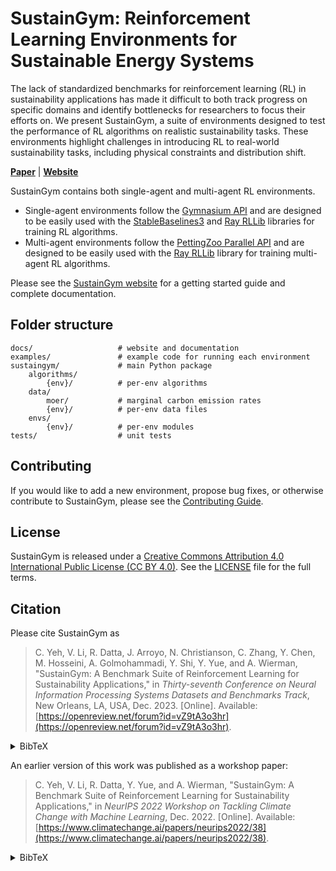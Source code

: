 # SustainGym: Reinforcement Learning Environments for Sustainable Energy Systems

The lack of standardized benchmarks for reinforcement learning (RL) in sustainability applications has made it difficult to both track progress on specific domains and identify bottlenecks for researchers to focus their efforts on. We present SustainGym, a suite of environments designed to test the performance of RL algorithms on realistic sustainability tasks. These environments highlight challenges in introducing RL to real-world sustainability tasks, including physical constraints and distribution shift.

[**Paper**](https://openreview.net/forum?id=vZ9tA3o3hr)
| [**Website**](https://chrisyeh96.github.io/sustaingym/)

SustainGym contains both single-agent and multi-agent RL environments.
- Single-agent environments follow the [Gymnasium API](https://gymnasium.farama.org/) and are designed to be easily used with the [StableBaselines3](https://stable-baselines3.readthedocs.io/) and [Ray RLLib](https://docs.ray.io/en/latest/rllib/) libraries for training RL algorithms.
- Multi-agent environments follow the [PettingZoo Parallel API](https://pettingzoo.farama.org/api/parallel/) and are designed to be easily used with the [Ray RLLib](https://docs.ray.io/en/latest/rllib/) library for training multi-agent RL algorithms.

Please see the [SustainGym website](https://chrisyeh96.github.io/sustaingym/) for a getting started guide and complete documentation.


## Folder structure

```
docs/                   # website and documentation
examples/               # example code for running each environment
sustaingym/             # main Python package
    algorithms/
        {env}/          # per-env algorithms
    data/
        moer/           # marginal carbon emission rates
        {env}/          # per-env data files
    envs/
        {env}/          # per-env modules
tests/                  # unit tests
```

## Contributing

If you would like to add a new environment, propose bug fixes, or otherwise contribute to SustainGym, please see the [Contributing Guide](CONTRIBUTING.md).

## License

SustainGym is released under a [Creative Commons Attribution 4.0 International Public License (CC BY 4.0)](https://creativecommons.org/licenses/by/4.0/). See the [LICENSE](LICENSE) file for the full terms.

## Citation

Please cite SustainGym as

> C. Yeh, V. Li, R. Datta, J. Arroyo, N. Christianson, C. Zhang, Y. Chen, M. Hosseini, A. Golmohammadi, Y. Shi, Y. Yue, and A. Wierman, "SustainGym: A Benchmark Suite of Reinforcement Learning for Sustainability Applications," in _Thirty-seventh Conference on Neural Information Processing Systems Datasets and Benchmarks Track_, New Orleans, LA, USA, Dec. 2023. [Online]. Available: [https://openreview.net/forum?id=vZ9tA3o3hr](https://openreview.net/forum?id=vZ9tA3o3hr).

<details markdown="block">
<summary>BibTeX</summary>

```tex
@inproceedings{yeh2023sustaingym,
    title = {{SustainGym}: Reinforcement Learning Environments for Sustainable Energy Systems},
    author = {Yeh, Christopher and Li, Victor and Datta, Rajeev and Arroyo, Julio and Zhang, Chi and Chen, Yize and Hosseini, Mehdi and Golmohammadi, Azarang and Shi, Yuanyuan and Yue, Yisong and Wierman, Adam},
    year = 2023,
    month = 12,
    booktitle = {Thirty-seventh Conference on Neural Information Processing Systems Datasets and Benchmarks Track},
    address = {New Orleans, LA, USA},
    url = {https://openreview.net/forum?id=vZ9tA3o3hr}
}
```

</details>

An earlier version of this work was published as a workshop paper:

> C. Yeh, V. Li, R. Datta, Y. Yue, and A. Wierman, "SustainGym: A Benchmark Suite of Reinforcement Learning for Sustainability Applications," in _NeurIPS 2022 Workshop on Tackling Climate Change with Machine Learning_, Dec. 2022. [Online]. Available: [https://www.climatechange.ai/papers/neurips2022/38](https://www.climatechange.ai/papers/neurips2022/38).

<details markdown="block">
<summary>BibTeX</summary>

```tex
@inproceedings{yeh2022sustaingym,
    title = {{SustainGym}: A Benchmark Suite of Reinforcement Learning for Sustainability Applications},
    author = {Yeh, Christopher and Li, Victor and Datta, Rajeev and Yue, Yisong and Wierman, Adam},
    year = 2022,
    month = 12,
    booktitle = {NeurIPS 2022 Workshop on Tackling Climate Change with Machine Learning},
    address = {New Orleans, LA, USA},
    url = {https://www.climatechange.ai/papers/neurips2022/38}
}
```

</details>